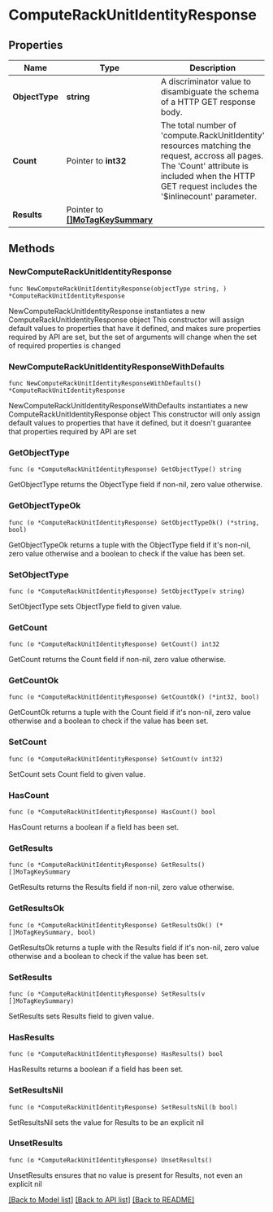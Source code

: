# ComputeRackUnitIdentityResponse

## Properties

Name | Type | Description | Notes
------------ | ------------- | ------------- | -------------
**ObjectType** | **string** | A discriminator value to disambiguate the schema of a HTTP GET response body. | 
**Count** | Pointer to **int32** | The total number of &#39;compute.RackUnitIdentity&#39; resources matching the request, accross all pages. The &#39;Count&#39; attribute is included when the HTTP GET request includes the &#39;$inlinecount&#39; parameter. | [optional] 
**Results** | Pointer to [**[]MoTagKeySummary**](MoTagKeySummary.md) |  | [optional] 

## Methods

### NewComputeRackUnitIdentityResponse

`func NewComputeRackUnitIdentityResponse(objectType string, ) *ComputeRackUnitIdentityResponse`

NewComputeRackUnitIdentityResponse instantiates a new ComputeRackUnitIdentityResponse object
This constructor will assign default values to properties that have it defined,
and makes sure properties required by API are set, but the set of arguments
will change when the set of required properties is changed

### NewComputeRackUnitIdentityResponseWithDefaults

`func NewComputeRackUnitIdentityResponseWithDefaults() *ComputeRackUnitIdentityResponse`

NewComputeRackUnitIdentityResponseWithDefaults instantiates a new ComputeRackUnitIdentityResponse object
This constructor will only assign default values to properties that have it defined,
but it doesn't guarantee that properties required by API are set

### GetObjectType

`func (o *ComputeRackUnitIdentityResponse) GetObjectType() string`

GetObjectType returns the ObjectType field if non-nil, zero value otherwise.

### GetObjectTypeOk

`func (o *ComputeRackUnitIdentityResponse) GetObjectTypeOk() (*string, bool)`

GetObjectTypeOk returns a tuple with the ObjectType field if it's non-nil, zero value otherwise
and a boolean to check if the value has been set.

### SetObjectType

`func (o *ComputeRackUnitIdentityResponse) SetObjectType(v string)`

SetObjectType sets ObjectType field to given value.


### GetCount

`func (o *ComputeRackUnitIdentityResponse) GetCount() int32`

GetCount returns the Count field if non-nil, zero value otherwise.

### GetCountOk

`func (o *ComputeRackUnitIdentityResponse) GetCountOk() (*int32, bool)`

GetCountOk returns a tuple with the Count field if it's non-nil, zero value otherwise
and a boolean to check if the value has been set.

### SetCount

`func (o *ComputeRackUnitIdentityResponse) SetCount(v int32)`

SetCount sets Count field to given value.

### HasCount

`func (o *ComputeRackUnitIdentityResponse) HasCount() bool`

HasCount returns a boolean if a field has been set.

### GetResults

`func (o *ComputeRackUnitIdentityResponse) GetResults() []MoTagKeySummary`

GetResults returns the Results field if non-nil, zero value otherwise.

### GetResultsOk

`func (o *ComputeRackUnitIdentityResponse) GetResultsOk() (*[]MoTagKeySummary, bool)`

GetResultsOk returns a tuple with the Results field if it's non-nil, zero value otherwise
and a boolean to check if the value has been set.

### SetResults

`func (o *ComputeRackUnitIdentityResponse) SetResults(v []MoTagKeySummary)`

SetResults sets Results field to given value.

### HasResults

`func (o *ComputeRackUnitIdentityResponse) HasResults() bool`

HasResults returns a boolean if a field has been set.

### SetResultsNil

`func (o *ComputeRackUnitIdentityResponse) SetResultsNil(b bool)`

 SetResultsNil sets the value for Results to be an explicit nil

### UnsetResults
`func (o *ComputeRackUnitIdentityResponse) UnsetResults()`

UnsetResults ensures that no value is present for Results, not even an explicit nil

[[Back to Model list]](../README.md#documentation-for-models) [[Back to API list]](../README.md#documentation-for-api-endpoints) [[Back to README]](../README.md)


